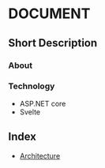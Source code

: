 # DOCUMENT 

## Short Description
### About 

### Technology
- ASP.NET core
- Svelte
### 

## Index
- [Architecture](/docs/architecture.md)



